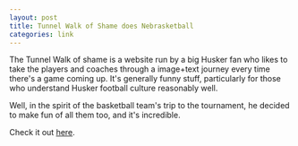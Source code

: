 ```yaml
---
layout: post
title: Tunnel Walk of Shame does Nebrasketball
categories: link
---
```

The Tunnel Walk of shame is a website run by a big Husker fan who likes to take the players and coaches through a image+text journey every time there's a game coming up. It's generally funny stuff, particularly for those who understand Husker football culture reasonably well.

Well, in the spirit of the basketball team's trip to the tournament, he decided to make fun of all them too, and it's incredible.

Check it out [here](http://www.tunnelwalkofshame.com/post/80063394815/game-week-nebrasketball-2014).
